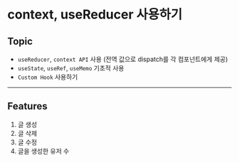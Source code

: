 # context, useReducer 사용하기

## Topic

- `useReducer`, `context API` 사용 (전역 값으로 dispatch를 각 컴포넌트에게 제공)
- `useState`, `useRef`, `useMemo` 기초적 사용
- `Custom Hook` 사용하기

---

## Features

1. 글 생성
2. 글 삭제
3. 글 수정
4. 글을 생성한 유저 수
